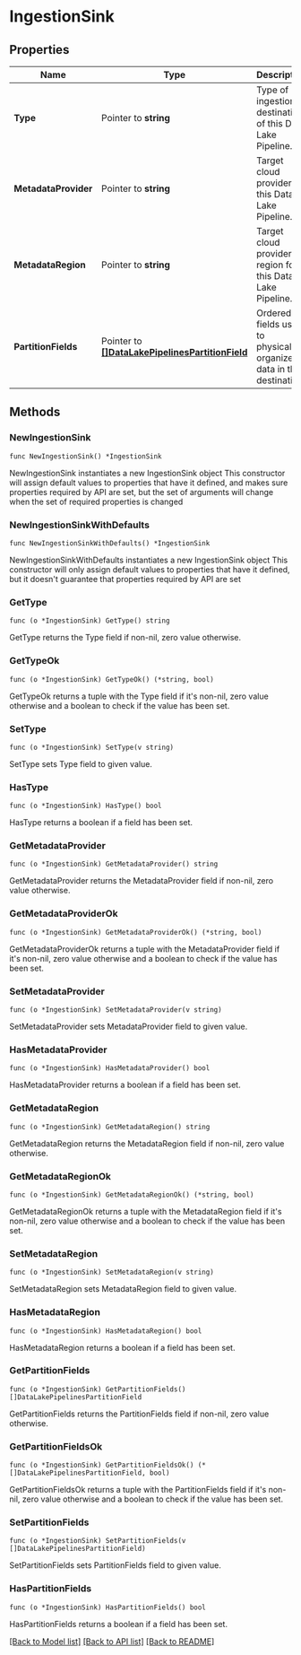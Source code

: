 # IngestionSink

## Properties

Name | Type | Description | Notes
------------ | ------------- | ------------- | -------------
**Type** | Pointer to **string** | Type of ingestion destination of this Data Lake Pipeline. | [optional] [readonly] 
**MetadataProvider** | Pointer to **string** | Target cloud provider for this Data Lake Pipeline. | [optional] 
**MetadataRegion** | Pointer to **string** | Target cloud provider region for this Data Lake Pipeline. | [optional] 
**PartitionFields** | Pointer to [**[]DataLakePipelinesPartitionField**](DataLakePipelinesPartitionField.md) | Ordered fields used to physically organize data in the destination. | [optional] 

## Methods

### NewIngestionSink

`func NewIngestionSink() *IngestionSink`

NewIngestionSink instantiates a new IngestionSink object
This constructor will assign default values to properties that have it defined,
and makes sure properties required by API are set, but the set of arguments
will change when the set of required properties is changed

### NewIngestionSinkWithDefaults

`func NewIngestionSinkWithDefaults() *IngestionSink`

NewIngestionSinkWithDefaults instantiates a new IngestionSink object
This constructor will only assign default values to properties that have it defined,
but it doesn't guarantee that properties required by API are set

### GetType

`func (o *IngestionSink) GetType() string`

GetType returns the Type field if non-nil, zero value otherwise.

### GetTypeOk

`func (o *IngestionSink) GetTypeOk() (*string, bool)`

GetTypeOk returns a tuple with the Type field if it's non-nil, zero value otherwise
and a boolean to check if the value has been set.

### SetType

`func (o *IngestionSink) SetType(v string)`

SetType sets Type field to given value.

### HasType

`func (o *IngestionSink) HasType() bool`

HasType returns a boolean if a field has been set.

### GetMetadataProvider

`func (o *IngestionSink) GetMetadataProvider() string`

GetMetadataProvider returns the MetadataProvider field if non-nil, zero value otherwise.

### GetMetadataProviderOk

`func (o *IngestionSink) GetMetadataProviderOk() (*string, bool)`

GetMetadataProviderOk returns a tuple with the MetadataProvider field if it's non-nil, zero value otherwise
and a boolean to check if the value has been set.

### SetMetadataProvider

`func (o *IngestionSink) SetMetadataProvider(v string)`

SetMetadataProvider sets MetadataProvider field to given value.

### HasMetadataProvider

`func (o *IngestionSink) HasMetadataProvider() bool`

HasMetadataProvider returns a boolean if a field has been set.

### GetMetadataRegion

`func (o *IngestionSink) GetMetadataRegion() string`

GetMetadataRegion returns the MetadataRegion field if non-nil, zero value otherwise.

### GetMetadataRegionOk

`func (o *IngestionSink) GetMetadataRegionOk() (*string, bool)`

GetMetadataRegionOk returns a tuple with the MetadataRegion field if it's non-nil, zero value otherwise
and a boolean to check if the value has been set.

### SetMetadataRegion

`func (o *IngestionSink) SetMetadataRegion(v string)`

SetMetadataRegion sets MetadataRegion field to given value.

### HasMetadataRegion

`func (o *IngestionSink) HasMetadataRegion() bool`

HasMetadataRegion returns a boolean if a field has been set.

### GetPartitionFields

`func (o *IngestionSink) GetPartitionFields() []DataLakePipelinesPartitionField`

GetPartitionFields returns the PartitionFields field if non-nil, zero value otherwise.

### GetPartitionFieldsOk

`func (o *IngestionSink) GetPartitionFieldsOk() (*[]DataLakePipelinesPartitionField, bool)`

GetPartitionFieldsOk returns a tuple with the PartitionFields field if it's non-nil, zero value otherwise
and a boolean to check if the value has been set.

### SetPartitionFields

`func (o *IngestionSink) SetPartitionFields(v []DataLakePipelinesPartitionField)`

SetPartitionFields sets PartitionFields field to given value.

### HasPartitionFields

`func (o *IngestionSink) HasPartitionFields() bool`

HasPartitionFields returns a boolean if a field has been set.


[[Back to Model list]](../README.md#documentation-for-models) [[Back to API list]](../README.md#documentation-for-api-endpoints) [[Back to README]](../README.md)


